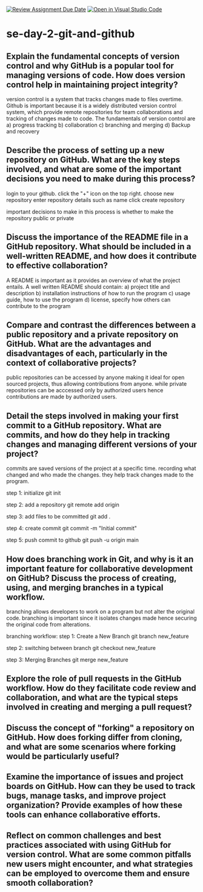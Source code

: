 [![Review Assignment Due Date](https://classroom.github.com/assets/deadline-readme-button-22041afd0340ce965d47ae6ef1cefeee28c7c493a6346c4f15d667ab976d596c.svg)](https://classroom.github.com/a/8wgCKhpZ)
[![Open in Visual Studio Code](https://classroom.github.com/assets/open-in-vscode-2e0aaae1b6195c2367325f4f02e2d04e9abb55f0b24a779b69b11b9e10269abc.svg)](https://classroom.github.com/online_ide?assignment_repo_id=18465233&assignment_repo_type=AssignmentRepo)
# se-day-2-git-and-github
## Explain the fundamental concepts of version control and why GitHub is a popular tool for managing versions of code. How does version control help in maintaining project integrity?

version control is a system that tracks changes made to files overtime. Github is important because it is a widely distributed version control system,
which provide remote repositories for team collaborations and tracking of changes made to code. The fundamentals of version control are 
 a) progress tracking
 b) collaboration 
 c) branching and merging
 d) Backup and recovery
 

## Describe the process of setting up a new repository on GitHub. What are the key steps involved, and what are some of the important decisions you need to make during this process?

login to your github. 
click the "+" icon on the top right.
choose new repository
enter repository details such as name
click create repository

important decisions to make in this process is whether to make the repository public or private

## Discuss the importance of the README file in a GitHub repository. What should be included in a well-written README, and how does it contribute to effective collaboration?

A README is important as it provides an overview of what the project entails.
A well written README should contain:
a) project title and description
b) installation instructions of how to run the program
c) usage guide, how to use the program
d) license, specify how others can contribute to the program



## Compare and contrast the differences between a public repository and a private repository on GitHub. What are the advantages and disadvantages of each, particularly in the context of collaborative projects?

public repositories can be accessed by anyone making it ideal for open sourced projects, thus allowing contributions from anyone. while private repositories can be acccessed only by authorized users hence contributions are made by authorized users.


## Detail the steps involved in making your first commit to a GitHub repository. What are commits, and how do they help in tracking changes and managing different versions of your project?

commits are saved versions of the project at a specific time. recording what changed and who made the changes. they help track changes made to the  program.

step 1: initialize
git init

step 2: add a repository
git remote add origin <repository-URL>

step 3: add files to be committed
git add .

step 4: create commit
git commit -m "Initial commit"

step 5: push commit to github
git push -u origin main




## How does branching work in Git, and why is it an important feature for collaborative development on GitHub? Discuss the process of creating, using, and merging branches in a typical workflow.

branching allows developers to work on a program but not alter the original code. branching is important since it isolates changes made hence securing the original code from alterations.

branching workflow:
step 1: Create a New Branch
git branch new_feature

step 2: switching between branch
git checkout new_feature

step 3: Merging Branches
git merge new_feature

## Explore the role of pull requests in the GitHub workflow. How do they facilitate code review and collaboration, and what are the typical steps involved in creating and merging a pull request?

## Discuss the concept of "forking" a repository on GitHub. How does forking differ from cloning, and what are some scenarios where forking would be particularly useful?

## Examine the importance of issues and project boards on GitHub. How can they be used to track bugs, manage tasks, and improve project organization? Provide examples of how these tools can enhance collaborative efforts.

## Reflect on common challenges and best practices associated with using GitHub for version control. What are some common pitfalls new users might encounter, and what strategies can be employed to overcome them and ensure smooth collaboration?
